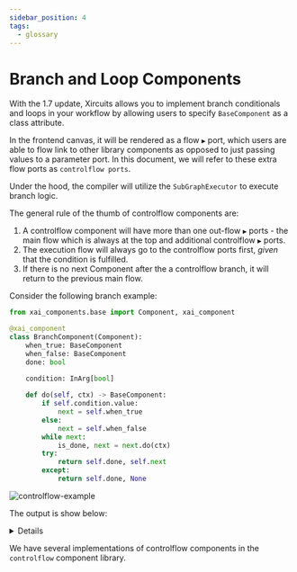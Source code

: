 ```yaml
---
sidebar_position: 4
tags:
  - glossary
---
```


# Branch and Loop Components

With the 1.7 update, Xircuits allows you to implement branch conditionals and loops in your workflow by allowing users to specify `BaseComponent` as a class attribute. 

In the frontend canvas, it will be rendered as a flow `▶` port, which users are able to flow link to other library components as opposed to just passing values to a parameter port. In this document, we will refer to these extra flow ports as `controlflow ports`.

Under the hood, the compiler will utilize the `SubGraphExecutor` to execute branch logic.

The general rule of the thumb of controlflow components are:
1. A controlflow component will have more than one out-flow `▶` ports - the main flow which is always at the top and additional controlflow `▶` ports.
2. The execution flow will always go to the controlflow ports first, 
*given* that the condition is fulfilled. 
3. If there is no next Component after the a controlflow branch, it will return to the previous main flow.

Consider the following branch example:


```python
from xai_components.base import Component, xai_component

@xai_component
class BranchComponent(Component):
    when_true: BaseComponent
    when_false: BaseComponent
    done: bool

    condition: InArg[bool]
    
    def do(self, ctx) -> BaseComponent:
        if self.condition.value:
            next = self.when_true
        else:
            next = self.when_false
        while next:
            is_done, next = next.do(ctx)
        try:
            return self.done, self.next
        except:
            return self.done, None
```

![controlflow-example](/img/docs/tutorials/controlflow-example.gif)

The output is show below:

<details>

Xircuits is running...


Executing: Print
This will be printed if the first branch is true!

Executing: Print
Finally, this will be executed once the final branch flow is complete!

Finished Executing

</details>

We have several implementations of controlflow components in the `controlflow` component library. 

